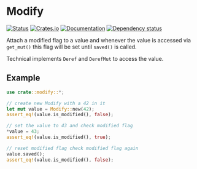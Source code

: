 # Modify

[![Status](https://github.com/fightling/modify/actions/workflows/rust.yml/badge.svg)](https://github.com/fightling/modify/actions)
[![Crates.io](https://img.shields.io/crates/v/modify.svg)](https://crates.io/crates/modify)
[![Documentation](https://docs.rs/modify/badge.svg)](https://docs.rs/modify/)
[![Dependency status](https://deps.rs/repo/github/fightling/modify/status.svg)](https://deps.rs/repo/github/fightling/modify)

Attach a modified flag to a value and whenever the value is accessed via `get_mut()` this flag will be set until `saved()` is called.

Technical implements `Deref` and `DerefMut` to access the value.

## Example

 ```rs
 use crate::modify::*;

// create new Modify with a 42 in it
let mut value = Modify::new(42);
assert_eq!(value.is_modified(), false);
 
// set the value to 43 and check modified flag
*value = 43;
assert_eq!(value.is_modified(), true);
 
// reset modified flag check modified flag again
value.saved();
assert_eq!(value.is_modified(), false);
```
